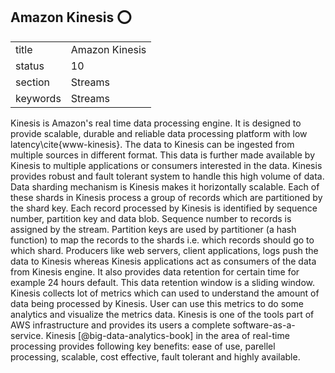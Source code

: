 ## Amazon Kinesis :o:


|          |                    |
| -------- | ------------------ |
| title    | Amazon Kinesis     | 
| status   | 10                 |
| section  | Streams            |
| keywords | Streams            |



Kinesis is Amazon's real time data processing engine. It is designed
to provide scalable, durable and reliable data processing platform
with low latency\cite{www-kinesis}.  The data to Kinesis can be
ingested from multiple sources in different format. This data is
further made available by Kinesis to multiple applications or
consumers interested in the data. Kinesis provides robust and fault
tolerant system to handle this high volume of data. Data sharding
mechanism is Kinesis makes it horizontally scalable. Each of these
shards in Kinesis process a group of records which are partitioned by
the shard key. Each record processed by Kinesis is identified by
sequence number, partition key and data blob. Sequence number to
records is assigned by the stream. Partition keys are used by
partitioner (a hash function) to map the records to the shards
i.e. which records should go to which shard. Producers like web
servers, client applications, logs push the data to Kinesis whereas
Kinesis applications act as consumers of the data from Kinesis
engine. It also provides data retention for certain time for example
24 hours default. This data retention window is a sliding
window. Kinesis collects lot of metrics which can used to understand
the amount of data being processed by Kinesis.  User can use this
metrics to do some analytics and visualize the metrics data.  Kinesis
is one of the tools part of AWS infrastructure and provides its users
a complete
software-as-a-service. Kinesis [@big-data-analytics-book] in the
area of real-time processing provides following key benefits: ease of
use, parellel processing, scalable, cost effective, fault tolerant and
highly available.



